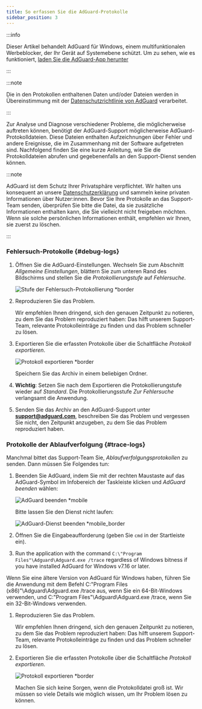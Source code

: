 ```yaml
---
title: So erfassen Sie die AdGuard-Protokolle
sidebar_position: 3
---
```


:::info

Dieser Artikel behandelt AdGuard für Windows, einem multifunktionalen Werbeblocker, der Ihr Gerät auf Systemebene schützt. Um zu sehen, wie es funktioniert, [laden Sie die AdGuard-App herunter](https://agrd.io/download-kb-adblock)

:::

:::note

Die in den Protokollen enthaltenen Daten und/oder Dateien werden in Übereinstimmung mit der [Datenschutzrichtlinie von AdGuard](https://adguard.com/de/privacy.html) verarbeitet.

:::

Zur Analyse und Diagnose verschiedener Probleme, die möglicherweise auftreten können, benötigt der AdGuard-Support möglicherweise AdGuard-Protokolldateien. Diese Dateien enthalten Aufzeichnungen über Fehler und andere Ereignisse, die im Zusammenhang mit der Software aufgetreten sind. Nachfolgend finden Sie eine kurze Anleitung, wie Sie die Protokolldateien abrufen und gegebenenfalls an den Support-Dienst senden können.

:::note

AdGuard ist dem Schutz Ihrer Privatsphäre verpflichtet. Wir halten uns konsequent an unsere [Datenschutzerklärung](https://adguard.com/privacy/windows.html) und sammeln keine privaten Informationen über Nutzer:innen. Bevor Sie Ihre Protokolle an das Support-Team senden, überprüfen Sie bitte die Datei, da sie zusätzliche Informationen enthalten kann, die Sie vielleicht nicht freigeben möchten. Wenn sie solche persönlichen Informationen enthält, empfehlen wir Ihnen, sie zuerst zu löschen.

:::

### Fehlersuch-Protokolle {#debug-logs}

1. Öffnen Sie die AdGuard-Einstellungen. Wechseln Sie zum Abschnitt *Allgemeine Einstellungen*, blättern Sie zum unteren Rand des Bildschirms und stellen Sie die *Protokollierungstufe* auf *Fehlersuche*.

    ![Stufe der Fehlersuch-Protokollierung *border](https://cdn.adtidy.org/content/kb/ad_blocker/windows/solving-problems/adg-logs-1.png)

1. Reproduzieren Sie das Problem.

    Wir empfehlen Ihnen dringend, sich den genauen Zeitpunkt zu notieren, zu dem Sie das Problem reproduziert haben: Das hilft unserem Support-Team, relevante Protokolleinträge zu finden und das Problem schneller zu lösen.

1. Exportieren Sie die erfassten Protokolle über die Schaltfläche *Protokoll exportieren*.

    ![Protokoll exportieren *border](https://cdn.adtidy.org/content/kb/ad_blocker/windows/solving-problems/adg-logs-2.png)

    Speichern Sie das Archiv in einem beliebigen Ordner.

1. **Wichtig**: Setzen Sie nach dem Exportieren die Protokollierungstufe wieder auf *Standard*. Die Protokollierungsstufe *Zur Fehlersuche* verlangsamt die Anwendung.

1. Senden Sie das Archiv an den AdGuard-Support unter **support@adguard.com**, beschreiben Sie das Problem und vergessen Sie nicht, den Zeitpunkt anzugeben, zu dem Sie das Problem reproduziert haben.

### Protokolle der Ablaufverfolgung {#trace-logs}

Manchmal bittet das Support-Team Sie, *Ablaufverfolgungsprotokollen* zu senden. Dann müssen Sie Folgendes tun:

1. Beenden Sie AdGuard, indem Sie mit der rechten Maustaste auf das AdGuard-Symbol im Infobereich der Taskleiste klicken und *AdGuard beenden* wählen:

    ![AdGuard beenden *mobile](https://cdn.adtidy.org/content/kb/ad_blocker/windows/solving-problems/adg-logs-3.png)

    Bitte lassen Sie den Dienst nicht laufen:

    ![AdGuard-Dienst beenden *mobile_border](https://cdn.adtidy.org/public/Adguard/kb/newscreenshots/En/eng_logs_4.png)

1. Öffnen Sie die Eingabeaufforderung (geben Sie `cmd` in der Startleiste ein).

1. Run the application with the command `C:\"Program Files"\Adguard\Adguard.exe /trace` regardless of Windows bitness if you have installed AdGuard for Windows v7.16 or later.

Wenn Sie eine ältere Version von AdGuard für Windows haben, führen Sie die Anwendung mit dem Befehl C:\"Program Files (x86)"\Adguard\Adguard.exe /trace aus, wenn Sie ein 64-Bit-Windows verwenden, und C:\"Program Files"\Adguard\Adguard.exe /trace, wenn Sie ein 32-Bit-Windows verwenden.

1. Reproduzieren Sie das Problem.

    Wir empfehlen Ihnen dringend, sich den genauen Zeitpunkt zu notieren, zu dem Sie das Problem reproduziert haben: Das hilft unserem Support-Team, relevante Protokolleinträge zu finden und das Problem schneller zu lösen.

1. Exportieren Sie die erfassten Protokolle über die Schaltfläche *Protokoll exportieren*.

    ![Protokoll exportieren *border](https://cdn.adtidy.org/content/kb/ad_blocker/windows/solving-problems/adg-logs-2.png)

    Machen Sie sich keine Sorgen, wenn die Protokolldatei groß ist. Wir müssen so viele Details wie möglich wissen, um Ihr Problem lösen zu können.
